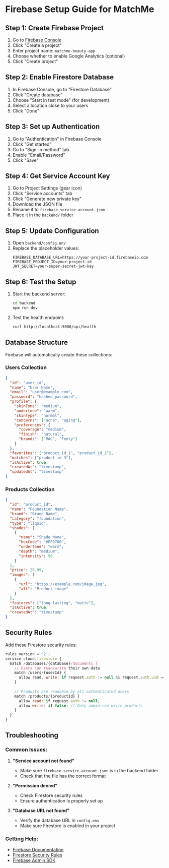 # Firebase Setup Guide for MatchMe

## Step 1: Create Firebase Project

1. Go to [Firebase Console](https://console.firebase.google.com/)
2. Click "Create a project"
3. Enter project name: `matchme-beauty-app`
4. Choose whether to enable Google Analytics (optional)
5. Click "Create project"

## Step 2: Enable Firestore Database

1. In Firebase Console, go to "Firestore Database"
2. Click "Create database"
3. Choose "Start in test mode" (for development)
4. Select a location close to your users
5. Click "Done"

## Step 3: Set up Authentication

1. Go to "Authentication" in Firebase Console
2. Click "Get started"
3. Go to "Sign-in method" tab
4. Enable "Email/Password"
5. Click "Save"

## Step 4: Get Service Account Key

1. Go to Project Settings (gear icon)
2. Click "Service accounts" tab
3. Click "Generate new private key"
4. Download the JSON file
5. Rename it to `firebase-service-account.json`
6. Place it in the `backend/` folder

## Step 5: Update Configuration

1. Open `backend/config.env`
2. Replace the placeholder values:
   ```
   FIREBASE_DATABASE_URL=https://your-project-id.firebaseio.com
   FIREBASE_PROJECT_ID=your-project-id
   JWT_SECRET=your-super-secret-jwt-key
   ```

## Step 6: Test the Setup

1. Start the backend server:
   ```bash
   cd backend
   npm run dev
   ```

2. Test the health endpoint:
   ```bash
   curl http://localhost:5000/api/health
   ```

## Database Structure

Firebase will automatically create these collections:

### Users Collection
```json
{
  "id": "user_id",
  "name": "User Name",
  "email": "user@example.com",
  "password": "hashed_password",
  "profile": {
    "skinTone": "medium",
    "undertone": "warm",
    "skinType": "normal",
    "concerns": ["acne", "aging"],
    "preferences": {
      "coverage": "medium",
      "finish": "natural",
      "brands": ["MAC", "Fenty"]
    }
  },
  "favorites": ["product_id_1", "product_id_2"],
  "matches": ["product_id_3"],
  "isActive": true,
  "createdAt": "timestamp",
  "updatedAt": "timestamp"
}
```

### Products Collection
```json
{
  "id": "product_id",
  "name": "Foundation Name",
  "brand": "Brand Name",
  "category": "foundation",
  "type": "liquid",
  "shades": [
    {
      "name": "Shade Name",
      "hexCode": "#FFD700",
      "undertone": "warm",
      "depth": "medium",
      "intensity": 50
    }
  ],
  "price": 29.99,
  "images": [
    {
      "url": "https://example.com/image.jpg",
      "alt": "Product image"
    }
  ],
  "features": ["long-lasting", "matte"],
  "isActive": true,
  "createdAt": "timestamp"
}
```

## Security Rules

Add these Firestore security rules:

```javascript
rules_version = '2';
service cloud.firestore {
  match /databases/{database}/documents {
    // Users can read/write their own data
    match /users/{userId} {
      allow read, write: if request.auth != null && request.auth.uid == userId;
    }
    
    // Products are readable by all authenticated users
    match /products/{productId} {
      allow read: if request.auth != null;
      allow write: if false; // Only admin can write products
    }
  }
}
```

## Troubleshooting

### Common Issues:

1. **"Service account not found"**
   - Make sure `firebase-service-account.json` is in the backend folder
   - Check that the file has the correct format

2. **"Permission denied"**
   - Check Firestore security rules
   - Ensure authentication is properly set up

3. **"Database URL not found"**
   - Verify the database URL in `config.env`
   - Make sure Firestore is enabled in your project

### Getting Help:

- [Firebase Documentation](https://firebase.google.com/docs)
- [Firestore Security Rules](https://firebase.google.com/docs/firestore/security/get-started)
- [Firebase Admin SDK](https://firebase.google.com/docs/admin/setup) 